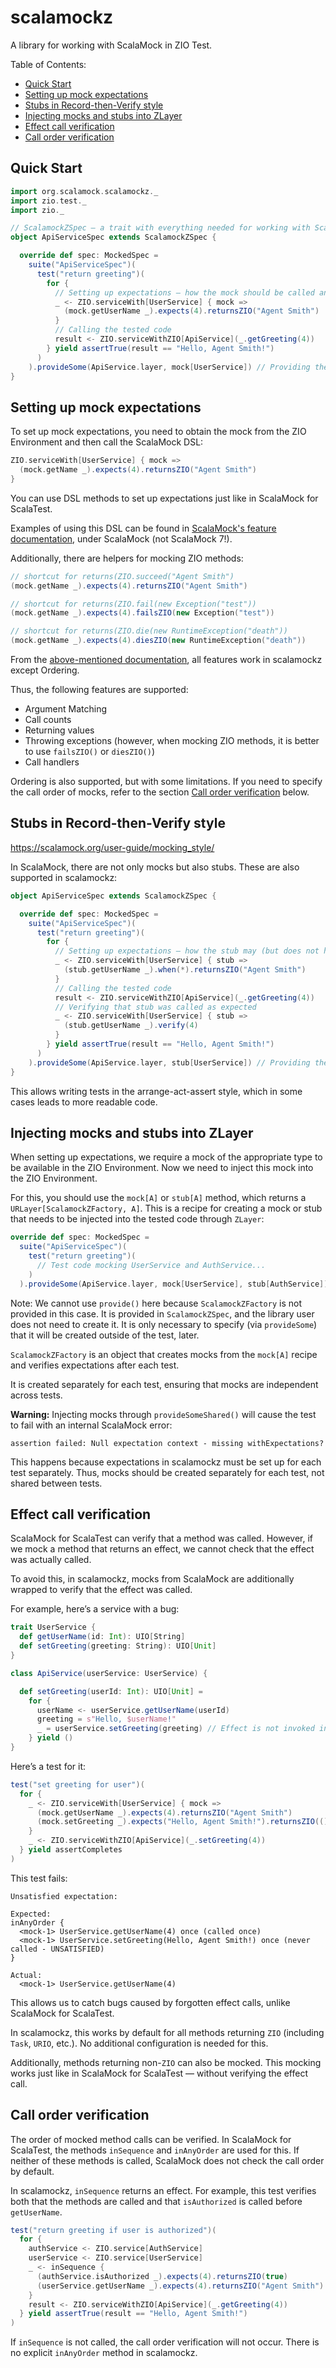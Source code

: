 # scalamockz

A library for working with ScalaMock in ZIO Test.

Table of Contents:
- [Quick Start](#quick-start)
- [Setting up mock expectations](#setting-up-mock-expectations)
- [Stubs in Record-then-Verify style](#stubs-in-record-then-verify-style)
- [Injecting mocks and stubs into ZLayer](#injecting-mocks-and-stubs-into-zlayer)
- [Effect call verification](#effect-call-verification)
- [Call order verification](#call-order-verification)

## Quick Start

```scala
import org.scalamock.scalamockz._
import zio.test._
import zio._

// ScalamockZSpec — a trait with everything needed for working with ScalaMock in ZIO Test
object ApiServiceSpec extends ScalamockZSpec {

  override def spec: MockedSpec =
    suite("ApiServiceSpec")(
      test("return greeting")(
        for {
          // Setting up expectations — how the mock should be called and what it should return
          _ <- ZIO.serviceWith[UserService] { mock =>
            (mock.getUserName _).expects(4).returnsZIO("Agent Smith")
          }
          // Calling the tested code
          result <- ZIO.serviceWithZIO[ApiService](_.getGreeting(4))
        } yield assertTrue(result == "Hello, Agent Smith!")
      )
    ).provideSome(ApiService.layer, mock[UserService]) // Providing the required mock in the test
}
```

## Setting up mock expectations

To set up mock expectations, you need to obtain the mock from the ZIO Environment and then call the ScalaMock DSL:

```scala
ZIO.serviceWith[UserService] { mock =>
  (mock.getName _).expects(4).returnsZIO("Agent Smith")
}
```

You can use DSL methods to set up expectations just like in ScalaMock for ScalaTest.

Examples of using this DSL can be found in [ScalaMock's feature documentation](https://scalamock.org/user-guide/features/), under ScalaMock (not ScalaMock 7!).

Additionally, there are helpers for mocking ZIO methods:

```scala
// shortcut for returns(ZIO.succeed("Agent Smith")
(mock.getName _).expects(4).returnsZIO("Agent Smith")

// shortcut for returns(ZIO.fail(new Exception("test"))
(mock.getName _).expects(4).failsZIO(new Exception("test"))

// shortcut for returns(ZIO.die(new RuntimeException("death"))
(mock.getName _).expects(4).diesZIO(new RuntimeException("death"))
```

From the [above-mentioned documentation](https://scalamock.org/user-guide/features/), all features work in scalamockz except Ordering.

Thus, the following features are supported:
- Argument Matching
- Call counts
- Returning values
- Throwing exceptions (however, when mocking ZIO methods, it is better to use `failsZIO()` or `diesZIO()`)
- Call handlers

Ordering is also supported, but with some limitations.
If you need to specify the call order of mocks, refer to the section [Call order verification](#call-order-verification) below.

## Stubs in Record-then-Verify style

https://scalamock.org/user-guide/mocking_style/

In ScalaMock, there are not only mocks but also stubs. These are also supported in scalamockz:

```scala
object ApiServiceSpec extends ScalamockZSpec {

  override def spec: MockedSpec =
    suite("ApiServiceSpec")(
      test("return greeting")(
        for {
          // Setting up expectations — how the stub may (but does not have to) be called, and what it should return.
          _ <- ZIO.serviceWith[UserService] { stub =>
            (stub.getUserName _).when(*).returnsZIO("Agent Smith")
          }
          // Calling the tested code
          result <- ZIO.serviceWithZIO[ApiService](_.getGreeting(4))
          // Verifying that stub was called as expected
          _ <- ZIO.serviceWith[UserService] { stub =>
            (stub.getUserName _).verify(4)
          }
        } yield assertTrue(result == "Hello, Agent Smith!")
      )
    ).provideSome(ApiService.layer, stub[UserService]) // Providing the required stub in the test
}
```

This allows writing tests in the arrange-act-assert style, which in some cases leads to more readable code.

## Injecting mocks and stubs into ZLayer

When setting up expectations, we require a mock of the appropriate type to be available in the ZIO Environment.
Now we need to inject this mock into the ZIO Environment.

For this, you should use the `mock[A]` or `stub[A]` method, which returns a `URLayer[ScalamockZFactory, A]`.
This is a recipe for creating a mock or stub that needs to be injected into the tested code through `ZLayer`:

```scala
override def spec: MockedSpec =
  suite("ApiServiceSpec")(
    test("return greeting")(
      // Test code mocking UserService and AuthService...
    )
  ).provideSome(ApiService.layer, mock[UserService], stub[AuthService])
```

Note: We cannot use `provide()` here because `ScalamockZFactory` is not provided in this case.
It is provided in `ScalamockZSpec`, and the library user does not need to create it.
It is only necessary to specify (via `provideSome`) that it will be created outside of the test, later.

`ScalamockZFactory` is an object that creates mocks from the `mock[A]` recipe and verifies expectations after each test.

It is created separately for each test, ensuring that mocks are independent across tests.

**Warning:** Injecting mocks through `provideSomeShared()` will cause the test to fail with an internal ScalaMock error:

```
assertion failed: Null expectation context - missing withExpectations?
```

This happens because expectations in scalamockz must be set up for each test separately.
Thus, mocks should be created separately for each test, not shared between tests.

## Effect call verification

ScalaMock for ScalaTest can verify that a method was called.
However, if we mock a method that returns an effect, we cannot check that the effect was actually called.

To avoid this, in scalamockz, mocks from ScalaMock are additionally wrapped to verify that the effect was called.

For example, here’s a service with a bug:

```scala
trait UserService {
  def getUserName(id: Int): UIO[String]
  def setGreeting(greeting: String): UIO[Unit]
}

class ApiService(userService: UserService) {

  def setGreeting(userId: Int): UIO[Unit] =
    for {
      userName <- userService.getUserName(userId)
      greeting = s"Hello, $userName!"
      _ = userService.setGreeting(greeting) // Effect is not invoked in this case!
    } yield ()
}
```

Here’s a test for it:

```scala
test("set greeting for user")(
  for {
    _ <- ZIO.serviceWith[UserService] { mock =>
      (mock.getUserName _).expects(4).returnsZIO("Agent Smith")
      (mock.setGreeting _).expects("Hello, Agent Smith!").returnsZIO(())
    }
    _ <- ZIO.serviceWithZIO[ApiService](_.setGreeting(4))
  } yield assertCompletes
)
```

This test fails:

```
Unsatisfied expectation:
 
Expected:
inAnyOrder {
  <mock-1> UserService.getUserName(4) once (called once)
  <mock-1> UserService.setGreeting(Hello, Agent Smith!) once (never called - UNSATISFIED)
}

Actual:
  <mock-1> UserService.getUserName(4)
```

This allows us to catch bugs caused by forgotten effect calls, unlike ScalaMock for ScalaTest.

In scalamockz, this works by default for all methods returning `ZIO` (including `Task`, `URIO`, etc.).
No additional configuration is needed for this.

Additionally, methods returning non-`ZIO` can also be mocked.
This mocking works just like in ScalaMock for ScalaTest — without verifying the effect call.

## Call order verification

The order of mocked method calls can be verified.
In ScalaMock for ScalaTest, the methods `inSequence` and `inAnyOrder` are used for this.
If neither of these methods is called, ScalaMock does not check the call order by default.

In scalamockz, `inSequence` returns an effect.
For example, this test verifies both that the methods are called and that `isAuthorized` is called before `getUserName`.

```scala
test("return greeting if user is authorized")(
  for {
    authService <- ZIO.service[AuthService]
    userService <- ZIO.service[UserService]
    _ <- inSequence {
      (authService.isAuthorized _).expects(4).returnsZIO(true)
      (userService.getUserName _).expects(4).returnsZIO("Agent Smith")
    }
    result <- ZIO.serviceWithZIO[ApiService](_.getGreeting(4))
  } yield assertTrue(result == "Hello, Agent Smith!")
)
```

If `inSequence` is not called, the call order verification will not occur. There is no explicit `inAnyOrder` method in scalamockz.
